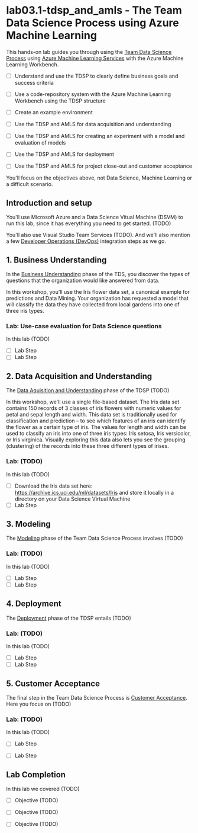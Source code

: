 # lab03.1-tdsp_and_amls - The Team Data Science Process using Azure Machine Learning

This hands-on lab guides you through using the [Team Data Science Process](https://docs.microsoft.com/en-us/azure/machine-learning/team-data-science-process/overview) using [Azure Machine Learning Services](https://docs.microsoft.com/en-us/azure/machine-learning/preview/overview-what-is-azure-ml) with the Azure Machine Learning Workbench. 

- [ ] Understand and use the TDSP to clearly define business goals and success criteria
- [ ] Use a code-repository system with the Azure Machine Learning Workbench using the TDSP structure
- [ ] Create an example environment
- [ ] Use the TDSP and AMLS for data acquisition and understanding
- [ ] Use the TDSP and AMLS for creating an experiment with a model and evaluation of models
- [ ] Use the TDSP and AMLS for deployment
- [ ] Use the TDSP and AMLS for project close-out and customer acceptance
 

You'll focus on the objectives above, not Data Science, Machine Learning or a difficult scenario. 

## Introduction and setup 

You'll use Microsoft Azure and a Data Science Vitual Machine (DSVM) to run this lab, since it has everything you need to get started. (TODO)

You'll also use Visual Studio Team Services (TODO). And we'll also mention a few [Developer Operations (DevOps)](https://docsmsftpdfs.blob.core.windows.net/guides/azure/azure-ops-guide.pdf) integration steps as we go. 

## 1. Business Understanding

In the [Business Understanding](https://docs.microsoft.com/en-us/azure/machine-learning/team-data-science-process/lifecycle-business-understanding) phase of the TDS, you discover the types of questions that the organization would like answered from data. 

In this workshop, you'll use the Iris flower data set, a canonical example for predictions and Data Mining. Your organization has requested a model that will classify the data they have collected from local gardens into one of three iris types. 

### Lab: Use-case evaluation for Data Science questions

In this lab (TODO)

- [ ] Lab Step 
- [ ] Lab Step 

## 2. Data Acquisition and Understanding

The [Data Aquisition and Understanding](https://docs.microsoft.com/en-us/azure/machine-learning/team-data-science-process/lifecycle-data) phase of the TDSP (TODO)

In this workshop, we'll use a single file-based dataset. The Iris data set contains 150 records of 3 classes of iris flowers with numeric values for petal and sepal length and width.  This data set is traditionally used for classification and prediction – to see which features of an iris can identify the flower as a certain type of iris. The values for length and width can be used to classify an iris into one of three iris types: Iris setosa, Iris versicolor, or Iris virginica. Visually exploring this data also lets you see the grouping (clustering) of the records into these three different types of irises.


### Lab: (TODO)

In this lab (TODO)

- [ ] Download the Iris data set here: https://archive.ics.uci.edu/ml/datasets/Iris and store it locally in a directory on your Data Science Virtual Machine 
- [ ] Lab Step 

## 3. Modeling

The [Modeling](https://docs.microsoft.com/en-us/azure/machine-learning/team-data-science-process/lifecycle-modeling) phase of the Team Data Science Process involves (TODO)

### Lab: (TODO)

In this lab (TODO)

- [ ] Lab Step 
- [ ] Lab Step 

## 4. Deployment

The [Deployment](https://docs.microsoft.com/en-us/azure/machine-learning/team-data-science-process/lifecycle-deployment) phase of the TDSP entails (TODO) 

### Lab: (TODO)

In this lab (TODO)

- [ ] Lab Step 
- [ ] Lab Step 

## 5. Customer Acceptance

The final step in the Team Data Science Process is [Customer Acceptance](https://docs.microsoft.com/en-us/azure/machine-learning/team-data-science-process/lifecycle-acceptance). Here you focus on (TODO)

### Lab: (TODO)

In this lab (TODO)

- [ ] Lab Step 
- [ ] Lab Step 


## Lab Completion

In this lab we covered (TODO)

- [ ] Objective (TODO)
- [ ] Objective (TODO)
- [ ] Objective (TODO)

